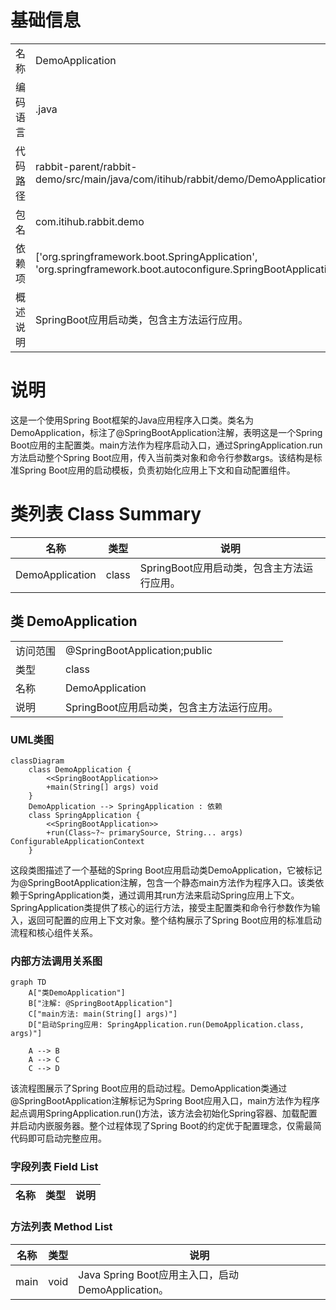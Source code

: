 # 基础信息

|      |      |
|------|------|
| 名称 | DemoApplication |
| 编码语言 | .java |
| 代码路径 | rabbit-parent/rabbit-demo/src/main/java/com/itihub/rabbit/demo/DemoApplication.java |
| 包名 | com.itihub.rabbit.demo |
| 依赖项 | ['org.springframework.boot.SpringApplication', 'org.springframework.boot.autoconfigure.SpringBootApplication'] |
| 概述说明 | SpringBoot应用启动类，包含主方法运行应用。 |

# 说明

这是一个使用Spring Boot框架的Java应用程序入口类。类名为DemoApplication，标注了@SpringBootApplication注解，表明这是一个Spring Boot应用的主配置类。main方法作为程序启动入口，通过SpringApplication.run方法启动整个Spring Boot应用，传入当前类对象和命令行参数args。该结构是标准Spring Boot应用的启动模板，负责初始化应用上下文和自动配置组件。

# 类列表 Class Summary

| 名称   | 类型  | 说明 |
|-------|------|-------------|
| DemoApplication | class | SpringBoot应用启动类，包含主方法运行应用。 |



## 类 DemoApplication

|      |      |
|------|------|
| 访问范围 | @SpringBootApplication;public |
| 类型 | class |
| 名称 | DemoApplication |
| 说明 | SpringBoot应用启动类，包含主方法运行应用。 |


### UML类图

```mermaid
classDiagram
    class DemoApplication {
        <<SpringBootApplication>>
        +main(String[] args) void
    }
    DemoApplication --> SpringApplication : 依赖
    class SpringApplication {
        <<SpringBootApplication>>
        +run(Class~?~ primarySource, String... args) ConfigurableApplicationContext
    }
```

这段类图描述了一个基础的Spring Boot应用启动类DemoApplication，它被标记为@SpringBootApplication注解，包含一个静态main方法作为程序入口。该类依赖于SpringApplication类，通过调用其run方法来启动Spring应用上下文。SpringApplication类提供了核心的运行方法，接受主配置类和命令行参数作为输入，返回可配置的应用上下文对象。整个结构展示了Spring Boot应用的标准启动流程和核心组件关系。


### 内部方法调用关系图

```mermaid
graph TD
    A["类DemoApplication"]
    B["注解: @SpringBootApplication"]
    C["main方法: main(String[] args)"]
    D["启动Spring应用: SpringApplication.run(DemoApplication.class, args)"]

    A --> B
    A --> C
    C --> D
```

该流程图展示了Spring Boot应用的启动过程。DemoApplication类通过@SpringBootApplication注解标记为Spring Boot应用入口，main方法作为程序起点调用SpringApplication.run()方法，该方法会初始化Spring容器、加载配置并启动内嵌服务器。整个过程体现了Spring Boot的约定优于配置理念，仅需最简代码即可启动完整应用。

### 字段列表 Field List

| 名称  | 类型  | 说明 |
|-------|-------|------|

### 方法列表 Method List

| 名称  | 类型  | 说明 |
|-------|-------|------|
| main | void | Java Spring Boot应用主入口，启动DemoApplication。 |




